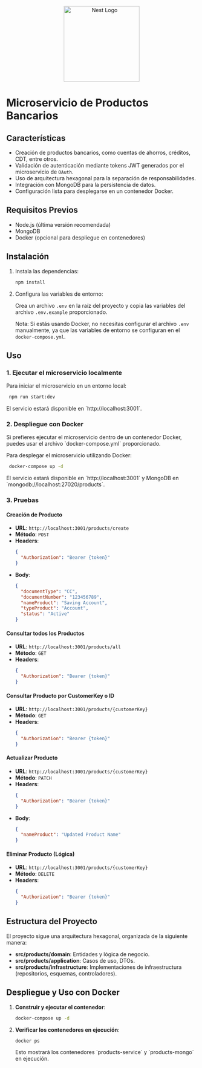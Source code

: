 <p align="center">
  <a href="http://nestjs.com/" target="blank"><img src="https://nestjs.com/img/logo-small.svg" width="200" alt="Nest Logo" /></a>
</p>

[circleci-image]: https://img.shields.io/circleci/build/github/nestjs/nest/master?token=abc123def456
[circleci-url]: https://circleci.com/gh/nestjs/nest

# Microservicio de Productos Bancarios

## Características

- Creación de productos bancarios, como cuentas de ahorros, créditos, CDT, entre otros.
- Validación de autenticación mediante tokens JWT generados por el microservicio de `OAuth`.
- Uso de arquitectura hexagonal para la separación de responsabilidades.
- Integración con MongoDB para la persistencia de datos.
- Configuración lista para desplegarse en un contenedor Docker.

## Requisitos Previos

- Node.js (última versión recomendada)
- MongoDB
- Docker (opcional para despliegue en contenedores)

## Instalación

1. Instala las dependencias:

   ```bash
   npm install
   ```

2. Configura las variables de entorno:

   Crea un archivo `.env` en la raíz del proyecto y copia las variables del archivo `.env.example` proporcionado.

   Nota: Si estás usando Docker, no necesitas configurar el archivo `.env` manualmente, ya que las variables de entorno se configuran en el `docker-compose.yml`.

## Uso

### 1. Ejecutar el microservicio localmente

Para iniciar el microservicio en un entorno local:

```bash
 npm run start:dev
```

El servicio estará disponible en \`http://localhost:3001\`.

### 2. Despliegue con Docker

Si prefieres ejecutar el microservicio dentro de un contenedor Docker, puedes usar el archivo \`docker-compose.yml\` proporcionado.

Para desplegar el microservicio utilizando Docker:

```bash
 docker-compose up -d
```

El servicio estará disponible en \`http://localhost:3001\` y MongoDB en \`mongodb://localhost:27020/products\`.

### 3. Pruebas

#### Creación de Producto

- **URL**: `http://localhost:3001/products/create`
- **Método**: `POST`
- **Headers**:
  ```json
  {
    "Authorization": "Bearer {token}"
  }
  ```
- **Body**:
  ```json
  {
    "documentType": "CC",
    "documentNumber": "123456789",
    "nameProduct": "Saving Account",
    "typeProduct": "Account",
    "status": "Active"
  }
  ```

#### Consultar todos los Productos

- **URL**: `http://localhost:3001/products/all`
- **Método**: `GET`
- **Headers**:
  ```json
  {
    "Authorization": "Bearer {token}"
  }
  ```

#### Consultar Producto por CustomerKey o ID

- **URL**: `http://localhost:3001/products/{customerKey}`
- **Método**: `GET`
- **Headers**:
  ```json
  {
    "Authorization": "Bearer {token}"
  }
  ```

#### Actualizar Producto

- **URL**: `http://localhost:3001/products/{customerKey}`
- **Método**: `PATCH`
- **Headers**:
  ```json
  {
    "Authorization": "Bearer {token}"
  }
  ```
- **Body**:
  ```json
  {
    "nameProduct": "Updated Product Name"
  }
  ```

#### Eliminar Producto (Lógica)

- **URL**: `http://localhost:3001/products/{customerKey}`
- **Método**: `DELETE`
- **Headers**:
  ```json
  {
    "Authorization": "Bearer {token}"
  }
  ```

## Estructura del Proyecto

El proyecto sigue una arquitectura hexagonal, organizada de la siguiente manera:

- **src/products/domain**: Entidades y lógica de negocio.
- **src/products/application**: Casos de uso, DTOs.
- **src/products/infrastructure**: Implementaciones de infraestructura (repositorios, esquemas, controladores).

## Despliegue y Uso con Docker

1. **Construir y ejecutar el contenedor**:

   ```bash
   docker-compose up -d
   ```

2. **Verificar los contenedores en ejecución**:

   ```bash
   docker ps
   ```

   Esto mostrará los contenedores \`products-service\` y \`products-mongo\` en ejecución.
